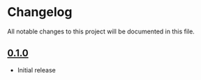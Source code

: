 # Changelog

All notable changes to this project will be documented in this file.

## [0.1.0]

- Initial release

[0.1.0]: https://github.com/4ops/ethereum-exporter/releases/tag/v0.1.0
